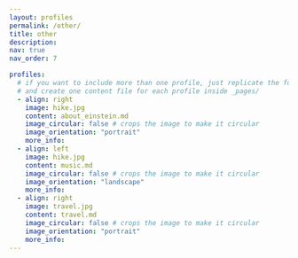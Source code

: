 ```yaml
---
layout: profiles
permalink: /other/
title: other
description:
nav: true
nav_order: 7

profiles:
  # if you want to include more than one profile, just replicate the following block
  # and create one content file for each profile inside _pages/
  - align: right
    image: hike.jpg
    content: about_einstein.md
    image_circular: false # crops the image to make it circular
    image_orientation: "portrait"
    more_info: 
  - align: left
    image: hike.jpg
    content: music.md
    image_circular: false # crops the image to make it circular
    image_orientation: "landscape"
    more_info: 
  - align: right
    image: travel.jpg
    content: travel.md
    image_circular: false # crops the image to make it circular
    image_orientation: "portrait"
    more_info: 
---
```

